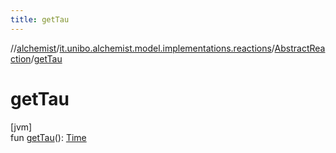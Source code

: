 ```yaml
---
title: getTau
---
```

//[alchemist](../../../index.html)/[it.unibo.alchemist.model.implementations.reactions](../index.html)/[AbstractReaction](index.html)/[getTau](get-tau.html)



# getTau



[jvm]\
fun [getTau](get-tau.html)(): [Time](../../it.unibo.alchemist.model.interfaces/-time/index.html)




